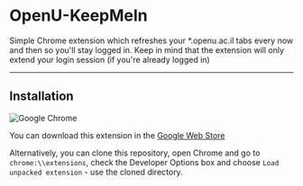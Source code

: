 # OpenU-KeepMeIn
Simple Chrome extension which refreshes your *.openu.ac.il tabs every now and then so you'll stay logged in.
Keep in mind that the extension will only extend your login session (if you're already logged in)

---
## Installation
![Google Chrome](https://raw.githubusercontent.com/alrra/browser-logos/master/src/chrome/chrome_128x128.png)

You can download this extension in the [Google Web Store](https://chrome.google.com/webstore/detail/openu-keepmein/ipkgoinoikifjconfmmnmhbcedhbfcgp)

Alternatively, you can clone this repository, open Chrome and go to `chrome:\\extensions`, check the Developer Options box and choose `Load unpacked extension` - use the cloned directory.

